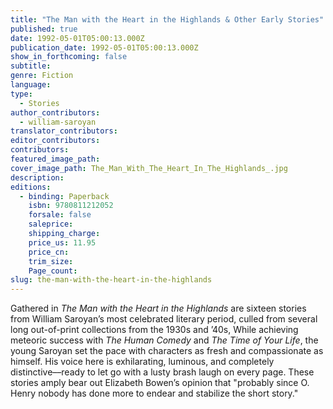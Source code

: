 ```yaml
---
title: "The Man with the Heart in the Highlands & Other Early Stories"
published: true
date: 1992-05-01T05:00:13.000Z
publication_date: 1992-05-01T05:00:13.000Z
show_in_forthcoming: false
subtitle:
genre: Fiction
language:
type:
  - Stories
author_contributors:
  - william-saroyan
translator_contributors:
editor_contributors:
contributors:
featured_image_path:
cover_image_path: The_Man_With_The_Heart_In_The_Highlands_.jpg
description:
editions:
  - binding: Paperback
    isbn: 9780811212052
    forsale: false
    saleprice:
    shipping_charge:
    price_us: 11.95
    price_cn:
    trim_size:
    Page_count:
slug: the-man-with-the-heart-in-the-highlands
---
```


Gathered in _The Man with the Heart in the Highlands_ are sixteen stories from William Saroyan’s most celebrated literary period, culled from several long out-of-print collections from the 1930s and ’40s, While achieving meteoric success with _The Human Comedy_ and _The Time of Your Life_, the young Saroyan set the pace with characters as fresh and compassionate as himself. His voice here is exhilarating, luminous, and completely distinctive––ready to let go with a lusty brash laugh on every page. These stories amply bear out Elizabeth Bowen’s opinion that "probably since O. Henry nobody has done more to endear and stabilize the short story."


